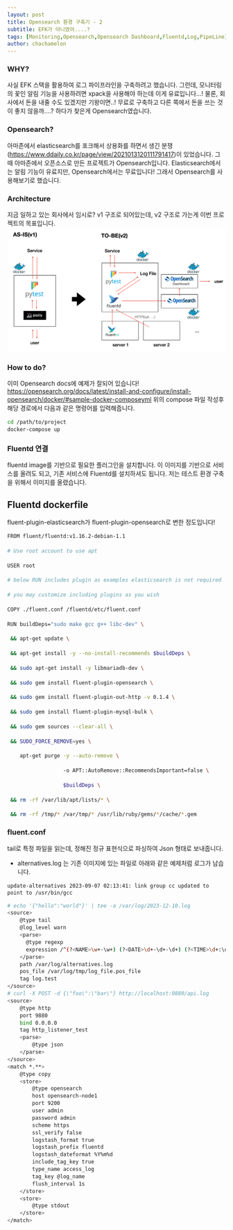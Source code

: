 ```yaml
---
layout: post
title: Opensearch 환경 구축기 - 2
subtitle: EFK가 아니였어....?
tags: [Monitoring,Opensearch,Opensearch Dashboard,Fluentd,Log,PipeLine]
author: chachamelon
---
```

### WHY?
사실 EFK 스택을 활용하여 로그 파이프라인을 구축하려고 했습니다. 그런데, 모니터링의 꽃인 알림 기능을 사용하려면 xpack을 사용해야 하는데 이게 유료입니다...!
물론, 회사에서 돈을 내줄 수도 있겠지만 기왕이면..! 무료로 구축하고 다른 쪽에서 돈을 쓰는 것이 좋지 않을까....? 하다가 찾은게 Opensearch였습니다.

### Opensearch?
아마존에서 elasticsearch를 포크해서 상용화를 하면서 생긴 분쟁(https://www.ddaily.co.kr/page/view/2021013120111791417)이 있었습니다.
그때 아마존에서 오픈소스로 만든 프로젝트가 Opensearch입니다. Elasticsearch에서는 알림 기능이 유료지만, Opensearch에서는 무료입니다!
그래서 Opensearch를 사용해보기로 했습니다.

### Architecture
지금 일하고 있는 회사에서 임시로? v1 구조로 되어있는데, v2 구조로 가는게 이번 프로젝트의 목표입니다.
![img.png](../assets/img/oepnsearch_architecture.png)

### How to do?
이미 Opensearch docs에 예제가 잘되어 있습니다!
https://opensearch.org/docs/latest/install-and-configure/install-opensearch/docker/#sample-docker-composeyml
위의 compose 파일 작성후 해당 경로에서 다음과 같은 명령어를 입력해줍니다.

```bash
cd /path/to/project
docker-compose up
```

### Fluentd 연결
fluentd image를 기반으로 필요한 플러그인을 설치합니다. 이 이미지를 기반으로 서비스를 올려도 되고, 기존 서비스에 Fluentd를 설치하셔도 됩니다.
저는 테스트 환경 구축을 위해서 이미지를 올렸습니다.

## Fluentd dockerfile
fluent-plugin-elasticsearch가 fluent-plugin-opensearch로 변한 정도입니다!

```bash
FROM fluent/fluentd:v1.16.2-debian-1.1

# Use root account to use apt

USER root

# below RUN includes plugin as examples elasticsearch is not required

# you may customize including plugins as you wish

COPY ./fluent.conf /fluentd/etc/fluent.conf

RUN buildDeps="sudo make gcc g++ libc-dev" \

 && apt-get update \

 && apt-get install -y --no-install-recommends $buildDeps \

 && sudo apt-get install -y libmariadb-dev \

 && sudo gem install fluent-plugin-opensearch \

 && sudo gem install fluent-plugin-out-http -v 0.1.4 \

 && sudo gem install fluent-plugin-mysql-bulk \

 && sudo gem sources --clear-all \

 && SUDO_FORCE_REMOVE=yes \

    apt-get purge -y --auto-remove \

                  -o APT::AutoRemove::RecommendsImportant=false \

                  $buildDeps \

 && rm -rf /var/lib/apt/lists/* \

 && rm -rf /tmp/* /var/tmp/* /usr/lib/ruby/gems/*/cache/*.gem
```

### fluent.conf

tail로 특정 파일을 읽는데, 정해진 정규 표현식으로 파싱하여 Json 형태로 보내줍니다.
- alternatives.log 는 기존 이미지에 있는 파일로 아래와 같은 예제처럼 로그가 남습니다.
```
update-alternatives 2023-09-07 02:13:41: link group cc updated to point to /usr/bin/gcc
```

```bash
# echo '{"hello":"world"}' | tee -a /var/log/2023-12-10.log
<source>
    @type tail
    @log_level warn
    <parse>
      @type regexp
      expression /^(?<NAME>\w+-\w+) (?<DATE>\d+-\d+-\d+) (?<TIME>\d+:\d+:\d+): (?<MESSAGE>.*)$/
    </parse>
    path /var/log/alternatives.log
    pos_file /var/log/tmp/log_file.pos_file
    tag log.test
</source>
# curl -X POST -d {\"foo\":\"bar\"} http://localhost:9880/api.log
<source>
    @type http
    port 9880
    bind 0.0.0.0
    tag http_listener_test
    <parse>
        @type json
    </parse>
</source>
<match *.**>
    @type copy
    <store>
        @type opensearch
        host opensearch-node1
        port 9200
        user admin
        password admin
        scheme https
        ssl_verify false
        logstash_format true
        logstash_prefix fluentd
        logstash_dateformat %Y%m%d
        include_tag_key true
        type_name access_log
        tag_key @log_name
        flush_interval 1s
    </store>
    <store>
        @type stdout
    </store>
</match>
```
